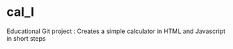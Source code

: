 # cal_I
Educational Git project : Creates a simple calculator in HTML and Javascript in short steps
